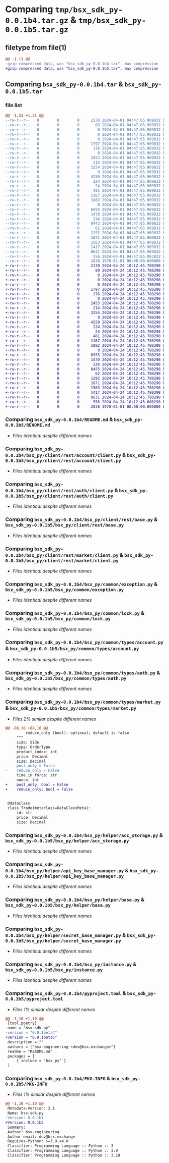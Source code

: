 # Comparing `tmp/bsx_sdk_py-0.0.1b4.tar.gz` & `tmp/bsx_sdk_py-0.0.1b5.tar.gz`

## filetype from file(1)

```diff
@@ -1 +1 @@
-gzip compressed data, was "bsx_sdk_py-0.0.1b4.tar", max compression
+gzip compressed data, was "bsx_sdk_py-0.0.1b5.tar", max compression
```

## Comparing `bsx_sdk_py-0.0.1b4.tar` & `bsx_sdk_py-0.0.1b5.tar`

### file list

```diff
@@ -1,31 +1,31 @@
--rw-r--r--   0        0        0     2170 2024-04-01 04:47:05.969832 bsx_sdk_py-0.0.1b4/README.md
--rw-r--r--   0        0        0       89 2024-04-01 04:47:05.969832 bsx_sdk_py-0.0.1b4/bsx_py/__init__.py
--rw-r--r--   0        0        0        0 2024-04-01 04:47:05.969832 bsx_sdk_py-0.0.1b4/bsx_py/client/__init__.py
--rw-r--r--   0        0        0        0 2024-04-01 04:47:05.969832 bsx_sdk_py-0.0.1b4/bsx_py/client/rest/__init__.py
--rw-r--r--   0        0        0        0 2024-04-01 04:47:05.969832 bsx_sdk_py-0.0.1b4/bsx_py/client/rest/account/__init__.py
--rw-r--r--   0        0        0     1797 2024-04-01 04:47:05.969832 bsx_sdk_py-0.0.1b4/bsx_py/client/rest/account/client.py
--rw-r--r--   0        0        0      176 2024-04-01 04:47:05.969832 bsx_sdk_py-0.0.1b4/bsx_py/client/rest/account/types.py
--rw-r--r--   0        0        0        0 2024-04-01 04:47:05.969832 bsx_sdk_py-0.0.1b4/bsx_py/client/rest/auth/__init__.py
--rw-r--r--   0        0        0     2453 2024-04-01 04:47:05.969832 bsx_sdk_py-0.0.1b4/bsx_py/client/rest/auth/client.py
--rw-r--r--   0        0        0      214 2024-04-01 04:47:05.969832 bsx_sdk_py-0.0.1b4/bsx_py/client/rest/auth/types.py
--rw-r--r--   0        0        0     3254 2024-04-01 04:47:05.969832 bsx_sdk_py-0.0.1b4/bsx_py/client/rest/base.py
--rw-r--r--   0        0        0        0 2024-04-01 04:47:05.969832 bsx_sdk_py-0.0.1b4/bsx_py/client/rest/market/__init__.py
--rw-r--r--   0        0        0     4250 2024-04-01 04:47:05.969832 bsx_sdk_py-0.0.1b4/bsx_py/client/rest/market/client.py
--rw-r--r--   0        0        0      224 2024-04-01 04:47:05.969832 bsx_sdk_py-0.0.1b4/bsx_py/client/rest/market/types.py
--rw-r--r--   0        0        0       24 2024-04-01 04:47:05.969832 bsx_sdk_py-0.0.1b4/bsx_py/common/__init__.py
--rw-r--r--   0        0        0      481 2024-04-01 04:47:05.969832 bsx_sdk_py-0.0.1b4/bsx_py/common/acc_info.py
--rw-r--r--   0        0        0     1167 2024-04-01 04:47:05.969832 bsx_sdk_py-0.0.1b4/bsx_py/common/exception.py
--rw-r--r--   0        0        0     1882 2024-04-01 04:47:05.969832 bsx_sdk_py-0.0.1b4/bsx_py/common/lock.py
--rw-r--r--   0        0        0        0 2024-04-01 04:47:05.969832 bsx_sdk_py-0.0.1b4/bsx_py/common/types/__init__.py
--rw-r--r--   0        0        0     6955 2024-04-01 04:47:05.969832 bsx_sdk_py-0.0.1b4/bsx_py/common/types/account.py
--rw-r--r--   0        0        0     1470 2024-04-01 04:47:05.969832 bsx_sdk_py-0.0.1b4/bsx_py/common/types/auth.py
--rw-r--r--   0        0        0      234 2024-04-01 04:47:05.969832 bsx_sdk_py-0.0.1b4/bsx_py/common/types/base.py
--rw-r--r--   0        0        0     8443 2024-04-01 04:47:05.969832 bsx_sdk_py-0.0.1b4/bsx_py/common/types/market.py
--rw-r--r--   0        0        0       62 2024-04-01 04:47:05.969832 bsx_sdk_py-0.0.1b4/bsx_py/helper/__init__.py
--rw-r--r--   0        0        0     1292 2024-04-01 04:47:05.969832 bsx_sdk_py-0.0.1b4/bsx_py/helper/acc_storage.py
--rw-r--r--   0        0        0     1871 2024-04-01 04:47:05.969832 bsx_sdk_py-0.0.1b4/bsx_py/helper/api_key_base_manager.py
--rw-r--r--   0        0        0     1563 2024-04-01 04:47:05.969832 bsx_sdk_py-0.0.1b4/bsx_py/helper/base.py
--rw-r--r--   0        0        0     1417 2024-04-01 04:47:05.969832 bsx_sdk_py-0.0.1b4/bsx_py/helper/secret_base_manager.py
--rw-r--r--   0        0        0     8631 2024-04-01 04:47:05.969832 bsx_sdk_py-0.0.1b4/bsx_py/instance.py
--rw-r--r--   0        0        0      556 2024-04-01 04:47:05.993832 bsx_sdk_py-0.0.1b4/pyproject.toml
--rw-r--r--   0        0        0     2838 1970-01-01 00:00:00.000000 bsx_sdk_py-0.0.1b4/PKG-INFO
+-rw-r--r--   0        0        0     2170 2024-04-24 10:12:45.780298 bsx_sdk_py-0.0.1b5/README.md
+-rw-r--r--   0        0        0       89 2024-04-24 10:12:45.780298 bsx_sdk_py-0.0.1b5/bsx_py/__init__.py
+-rw-r--r--   0        0        0        0 2024-04-24 10:12:45.780298 bsx_sdk_py-0.0.1b5/bsx_py/client/__init__.py
+-rw-r--r--   0        0        0        0 2024-04-24 10:12:45.780298 bsx_sdk_py-0.0.1b5/bsx_py/client/rest/__init__.py
+-rw-r--r--   0        0        0        0 2024-04-24 10:12:45.780298 bsx_sdk_py-0.0.1b5/bsx_py/client/rest/account/__init__.py
+-rw-r--r--   0        0        0     1797 2024-04-24 10:12:45.780298 bsx_sdk_py-0.0.1b5/bsx_py/client/rest/account/client.py
+-rw-r--r--   0        0        0      176 2024-04-24 10:12:45.780298 bsx_sdk_py-0.0.1b5/bsx_py/client/rest/account/types.py
+-rw-r--r--   0        0        0        0 2024-04-24 10:12:45.780298 bsx_sdk_py-0.0.1b5/bsx_py/client/rest/auth/__init__.py
+-rw-r--r--   0        0        0     2453 2024-04-24 10:12:45.780298 bsx_sdk_py-0.0.1b5/bsx_py/client/rest/auth/client.py
+-rw-r--r--   0        0        0      214 2024-04-24 10:12:45.780298 bsx_sdk_py-0.0.1b5/bsx_py/client/rest/auth/types.py
+-rw-r--r--   0        0        0     3254 2024-04-24 10:12:45.780298 bsx_sdk_py-0.0.1b5/bsx_py/client/rest/base.py
+-rw-r--r--   0        0        0        0 2024-04-24 10:12:45.780298 bsx_sdk_py-0.0.1b5/bsx_py/client/rest/market/__init__.py
+-rw-r--r--   0        0        0     4250 2024-04-24 10:12:45.780298 bsx_sdk_py-0.0.1b5/bsx_py/client/rest/market/client.py
+-rw-r--r--   0        0        0      224 2024-04-24 10:12:45.780298 bsx_sdk_py-0.0.1b5/bsx_py/client/rest/market/types.py
+-rw-r--r--   0        0        0       24 2024-04-24 10:12:45.780298 bsx_sdk_py-0.0.1b5/bsx_py/common/__init__.py
+-rw-r--r--   0        0        0      481 2024-04-24 10:12:45.780298 bsx_sdk_py-0.0.1b5/bsx_py/common/acc_info.py
+-rw-r--r--   0        0        0     1167 2024-04-24 10:12:45.780298 bsx_sdk_py-0.0.1b5/bsx_py/common/exception.py
+-rw-r--r--   0        0        0     1882 2024-04-24 10:12:45.780298 bsx_sdk_py-0.0.1b5/bsx_py/common/lock.py
+-rw-r--r--   0        0        0        0 2024-04-24 10:12:45.780298 bsx_sdk_py-0.0.1b5/bsx_py/common/types/__init__.py
+-rw-r--r--   0        0        0     6955 2024-04-24 10:12:45.780298 bsx_sdk_py-0.0.1b5/bsx_py/common/types/account.py
+-rw-r--r--   0        0        0     1470 2024-04-24 10:12:45.780298 bsx_sdk_py-0.0.1b5/bsx_py/common/types/auth.py
+-rw-r--r--   0        0        0      234 2024-04-24 10:12:45.780298 bsx_sdk_py-0.0.1b5/bsx_py/common/types/base.py
+-rw-r--r--   0        0        0     8455 2024-04-24 10:12:45.780298 bsx_sdk_py-0.0.1b5/bsx_py/common/types/market.py
+-rw-r--r--   0        0        0       62 2024-04-24 10:12:45.780298 bsx_sdk_py-0.0.1b5/bsx_py/helper/__init__.py
+-rw-r--r--   0        0        0     1292 2024-04-24 10:12:45.780298 bsx_sdk_py-0.0.1b5/bsx_py/helper/acc_storage.py
+-rw-r--r--   0        0        0     1871 2024-04-24 10:12:45.780298 bsx_sdk_py-0.0.1b5/bsx_py/helper/api_key_base_manager.py
+-rw-r--r--   0        0        0     1563 2024-04-24 10:12:45.780298 bsx_sdk_py-0.0.1b5/bsx_py/helper/base.py
+-rw-r--r--   0        0        0     1417 2024-04-24 10:12:45.780298 bsx_sdk_py-0.0.1b5/bsx_py/helper/secret_base_manager.py
+-rw-r--r--   0        0        0     8631 2024-04-24 10:12:45.780298 bsx_sdk_py-0.0.1b5/bsx_py/instance.py
+-rw-r--r--   0        0        0      556 2024-04-24 10:12:45.800298 bsx_sdk_py-0.0.1b5/pyproject.toml
+-rw-r--r--   0        0        0     2838 1970-01-01 00:00:00.000000 bsx_sdk_py-0.0.1b5/PKG-INFO
```

### Comparing `bsx_sdk_py-0.0.1b4/README.md` & `bsx_sdk_py-0.0.1b5/README.md`

 * *Files identical despite different names*

### Comparing `bsx_sdk_py-0.0.1b4/bsx_py/client/rest/account/client.py` & `bsx_sdk_py-0.0.1b5/bsx_py/client/rest/account/client.py`

 * *Files identical despite different names*

### Comparing `bsx_sdk_py-0.0.1b4/bsx_py/client/rest/auth/client.py` & `bsx_sdk_py-0.0.1b5/bsx_py/client/rest/auth/client.py`

 * *Files identical despite different names*

### Comparing `bsx_sdk_py-0.0.1b4/bsx_py/client/rest/base.py` & `bsx_sdk_py-0.0.1b5/bsx_py/client/rest/base.py`

 * *Files identical despite different names*

### Comparing `bsx_sdk_py-0.0.1b4/bsx_py/client/rest/market/client.py` & `bsx_sdk_py-0.0.1b5/bsx_py/client/rest/market/client.py`

 * *Files identical despite different names*

### Comparing `bsx_sdk_py-0.0.1b4/bsx_py/common/exception.py` & `bsx_sdk_py-0.0.1b5/bsx_py/common/exception.py`

 * *Files identical despite different names*

### Comparing `bsx_sdk_py-0.0.1b4/bsx_py/common/lock.py` & `bsx_sdk_py-0.0.1b5/bsx_py/common/lock.py`

 * *Files identical despite different names*

### Comparing `bsx_sdk_py-0.0.1b4/bsx_py/common/types/account.py` & `bsx_sdk_py-0.0.1b5/bsx_py/common/types/account.py`

 * *Files identical despite different names*

### Comparing `bsx_sdk_py-0.0.1b4/bsx_py/common/types/auth.py` & `bsx_sdk_py-0.0.1b5/bsx_py/common/types/auth.py`

 * *Files identical despite different names*

### Comparing `bsx_sdk_py-0.0.1b4/bsx_py/common/types/market.py` & `bsx_sdk_py-0.0.1b5/bsx_py/common/types/market.py`

 * *Files 2% similar despite different names*

```diff
@@ -88,18 +88,18 @@
         reduce_only (bool): optional; default is false
     """
     side: Side
     type: OrderType
     product_index: int
     price: Decimal
     size: Decimal
-    post_only = False
-    reduce_only = False
     time_in_force: str
     nonce: int
+    post_only: bool = False
+    reduce_only: bool = False
 
 
 @dataclass
 class Trade(metaclass=DataClassMeta):
     id: str
     price: Decimal
     size: Decimal
```

### Comparing `bsx_sdk_py-0.0.1b4/bsx_py/helper/acc_storage.py` & `bsx_sdk_py-0.0.1b5/bsx_py/helper/acc_storage.py`

 * *Files identical despite different names*

### Comparing `bsx_sdk_py-0.0.1b4/bsx_py/helper/api_key_base_manager.py` & `bsx_sdk_py-0.0.1b5/bsx_py/helper/api_key_base_manager.py`

 * *Files identical despite different names*

### Comparing `bsx_sdk_py-0.0.1b4/bsx_py/helper/base.py` & `bsx_sdk_py-0.0.1b5/bsx_py/helper/base.py`

 * *Files identical despite different names*

### Comparing `bsx_sdk_py-0.0.1b4/bsx_py/helper/secret_base_manager.py` & `bsx_sdk_py-0.0.1b5/bsx_py/helper/secret_base_manager.py`

 * *Files identical despite different names*

### Comparing `bsx_sdk_py-0.0.1b4/bsx_py/instance.py` & `bsx_sdk_py-0.0.1b5/bsx_py/instance.py`

 * *Files identical despite different names*

### Comparing `bsx_sdk_py-0.0.1b4/pyproject.toml` & `bsx_sdk_py-0.0.1b5/pyproject.toml`

 * *Files 1% similar despite different names*

```diff
@@ -1,10 +1,10 @@
 [tool.poetry]
 name = "bsx-sdk-py"
-version = "0.0.1beta4"
+version = "0.0.1beta5"
 description = ""
 authors = ["bsx-engineering <dev@bsx.exchange>"]
 readme = "README.md"
 packages = [
     { include = "bsx_py" }
 ]
```

### Comparing `bsx_sdk_py-0.0.1b4/PKG-INFO` & `bsx_sdk_py-0.0.1b5/PKG-INFO`

 * *Files 1% similar despite different names*

```diff
@@ -1,10 +1,10 @@
 Metadata-Version: 2.1
 Name: bsx-sdk-py
-Version: 0.0.1b4
+Version: 0.0.1b5
 Summary: 
 Author: bsx-engineering
 Author-email: dev@bsx.exchange
 Requires-Python: >=3.9,<4.0
 Classifier: Programming Language :: Python :: 3
 Classifier: Programming Language :: Python :: 3.9
 Classifier: Programming Language :: Python :: 3.10
```


